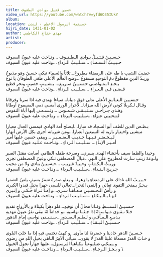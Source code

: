 ```yaml
---
title: حسين قتيل بوادي الطفوف
video_url: https://youtube.com/watch?v=yfd6O35IUkY
album:
location: حسينية الرسول الاعظم - لندن
hijri_date: 1431-01-02
author: مهدي جناح الكاظمي
artist:
producer:
---
```


حـسـيـنٌ  قـتـيـلٌ بـوادي الـطـفـوف ...ونـاحت عليه عيونُ السيوف \
حـبـيـبُ الـسـمـاءِ ...سـلـيـبُ الـرداءِ ...وناحت عليه عيونُ السيوف \
 \
خضيبَ الشيبِ يا طه على الرمضاءِ مطروحُ...ثلاثاً والسماء تبكي حسينٌ وهو مذبوحُ \
وريـدُ الدينِ مقطوعٌ دمُ التوحيدِ مسفوحُ...وضج العالم الأعلى طغى الطوفان يا نوحُ \
بـحـدِ الـمـواضـي حـسـيـنٌ صـريـع... بـشـيـبٍ خضيبٍ ونحر قطيع \
قـضـى  فـي الـعـراءِ ...سـلـيـب الـرداءِ ...وناحت عليه عيونُ السيوف \
 \
حـسـيـن الـعـالـم الأعلى تدلى فوق دنيانا...ضياءا نهتدي فيه اذا سرنا وفرقانا \
وقـال  لـكربلا  كوني لأرض الله ميزانا...لأحرار الورى أمسى دمي المسفوح أوطانا \
وهـذي جـراحـي سـتـبـقـى شـمـوس ...وتـسـعـى إليها أباة النفوس \
لـتـحـيـي عـزاءِ ...سـلـيـب الـرداءِ... ونـاحـت عليه عيونُ السيوف \
 \
بـظـعن الدين للطف أبو السجاد قد سارا...ليصلح أمة الهادي فيمسي العدل معيارا \
مـشـى  واخـتـار باريه له السبعين أنصارا...ومن شريانه أجرى بكل الأرض أنهارا \
لـيـخـضـر  فـيـهـا جـديـب الـضـمـيـر ...ويبقى حسين عليها أمير \
أمـيـر  الإبـاءِ...  سـلـيـب الـرداءِ ...ونـاحـت عـلـيه عيونُ السيوف \
 \
وحيدا والظما سيف بأحشاء الهدى يسري...وصرخة طفله الظامي أصابت مقتلَ الصبرِ \
ولـوعةَ زينبٍ سارت لمطروحٍ على النهرِ...عيالُ المصطفى تبكي وعينُ المصطفى تجري \
وريـثُ  الـكـتـابِ  وحـيـدٌ غـريـب ...حـسـيـنٌ ينادي ولا من مجيب \
جـريـح  الـنـداءِ  ...سـلـيـب الـرداءِ ...ونـاحـت عليه عيونُ السيوف \
 \
حـبـيـبُ اللهِ ناداكِ على الرمضاءِ يا زهرا...و يعلو صدرهُ شمرٌ بسيفٍ يلعنُ الشمرا \
يـحـزُ بـمنحرِ التقوى تعالي و إلثمي النحرا...تعالي للسبى جهرا بحبلٍ قيدوا الكبرى \
و رأسُ الـحـسـيـنِ مـعـاهـا سـرى...و إمـا تـراهُ حـكـى و إنـبرى \
لـهـا  بـالـبـكـاءِ ...سـلـيـب الـرداءِ ...ونـاحت عليه عيونُ السيوف \
 \
حـسـيـنُ الـسـبـطِ وفـانا محالٌ أن نوفيهِ...فلو دهراً بكيناهُ و بالأرواحِ نفديهِ \
فـلا  نـقـوى مـواسـاةً إذا جـئـنا نواسيهِ...و خداماً لهُ نبقى نقرُ عيونَ مهديهِ \
بـدمـعِ الـمـآقـي و لـطـمِ الـصـدور...سـنـبـقى نواسي إمامَ الدهور \
حـسـيـنُ  الـبـقـاءِ ...سـلـيـب الـرداءِ ...وناحت عليه عيونُ السيوف \
 \
حـسـينُ الدهرِ حادينا و حضرتهُ لنا مأوى...و كهفٌ نحتمي فيهِ إذا ما حلتِ البلوى \
و خـابَ الغدرُ مسعاهُ علينا الغدرُ لا يقوى...سيأتي الآمِرُ الناهي بخيلِ اللهِ من رضوى \
و  يـبـكـي  ضـلـوعـاً بـكـاهـا الـرسـول...عليها جهاراً تجولُ الخيول \
و بـحـرُ الـرجـاءِ ...سـلـيـب الـرداءِ ...ونـاحـت عليه عيونُ السيوف \
